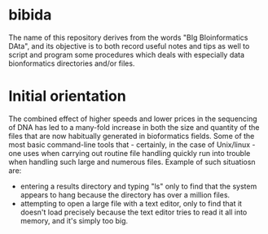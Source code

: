 bibida
======

The name of this repository derives from the words "BIg BIoinformatics DAta", and its objective is to both record useful notes and tips as well to script and program some procedures which deals with especially data bionformatics directories and/or files.

# Initial orientation

The combined effect of higher speeds and lower prices in the sequencing of DNA has led to a many-fold increase in both the size and quantity of the files that are now habitually generated in bioformatics fields. Some of the most basic command-line tools that - certainly, in the case of Unix/linux - one uses when carrying out routine file handling quickly run into trouble when handling such large and numerous files. Example of such situatiosn are:

* entering a results directory and typing "ls" only to find that the system appears to hang because the directory has over a million files.
* attempting to open a large file with a text editor, only to find that it doesn't load precisely because the text editor tries to read it all into memory, and it's simply too big.
